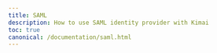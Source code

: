 ```yaml
---
title: SAML
description: How to use SAML identity provider with Kimai
toc: true
canonical: /documentation/saml.html
---
```

